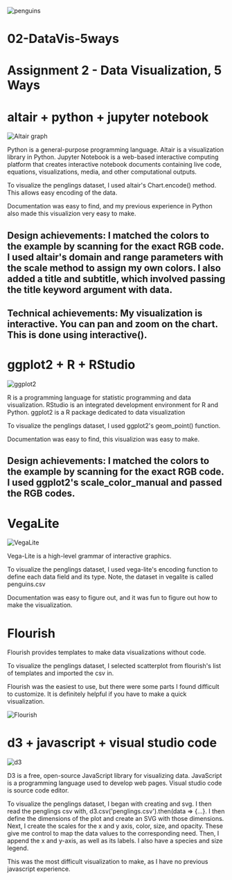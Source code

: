
![penguins](https://github.com/cs4804-24c/a2-DataVis-5Ways/assets/412089/accc5680-3c77-4d29-9502-d3ff8cd922af)

# 02-DataVis-5ways

Assignment 2 - Data Visualization, 5 Ways  
===

# altair + python + jupyter notebook

![Altair graph](img/<altair.png>)

Python is a general-purpose programming language. Altair is a visualization library in Python. Jupyter Notebook is a web-based interactive computing platform that creates interactive notebook documents containing live code, equations, visualizations, media, and other computational outputs. 

To visualize the penglings dataset, I used altair's Chart.encode() method. This allows easy encoding of the data.

Documentation was easy to find, and my previous experience in Python also made this visualizion very easy to make. 

## Design achievements: I matched the colors to the example by scanning for the exact RGB code. I used altair's domain and range parameters with the scale method to assign my own colors. I also added a title and subtitle, which involved passing the title keyword argument with data.
## Technical achievements: My visualization is interactive. You can pan and zoom on the chart. This is done using interactive(). 

# ggplot2 + R + RStudio

![ggplot2](img/<ggplot2.png>)

R is a programming language for statistic programming and data visualization. RStudio is an integrated development environment for R and Python. ggplot2 is a R package dedicated to data visualization

To visualize the penglings dataset, I used ggplot2's geom_point() function. 

Documentation was easy to find, this visualizion was easy to make. 

## Design achievements: I matched the colors to the example by scanning for the exact RGB code. I used ggplot2's scale_color_manual and passed the RGB codes.

# VegaLite

![VegaLite](img/<Vega.png>)

Vega-Lite is a high-level grammar of interactive graphics.

To visualize the penglings dataset, I used vega-lite's encoding function to define each data field and its type. Note, the dataset in vegalite is called penguins.csv

Documentation was easy to figure out, and it was fun to figure out how to make the visualization.

# Flourish

Flourish provides templates to make data visualizations without code.

To visualize the penglings dataset, I selected scatterplot from flourish's list of templates and imported the csv in. 

Flourish was the easiest to use, but there were some parts I found difficult to customize. It is definitely helpful if you have to make a quick visualization. 

![Flourish](img/<flourish.png>)

# d3 + javascript + visual studio code

![d3](img/<d3.png>)

D3 is a free, open-source JavaScript library for visualizing data. JavaScript is a programming language used to develop web pages. Visual studio code is source code editor. 

To visualize the penglings dataset, I began with creating and svg. I then read the penglings csv with, d3.csv('penglings.csv').then(data => {...}. I then define the dimensions of the plot and create an SVG with those dimensions. Next, I create the scales for the x and y axis, color, size, and opacity. These give me control to map the data values to the corresponding need. Then, I append the x and y-axis, as well as its labels. I also have a species and size legend. 

This was the most difficult visualization to make, as I have no previous javascript experience. 
